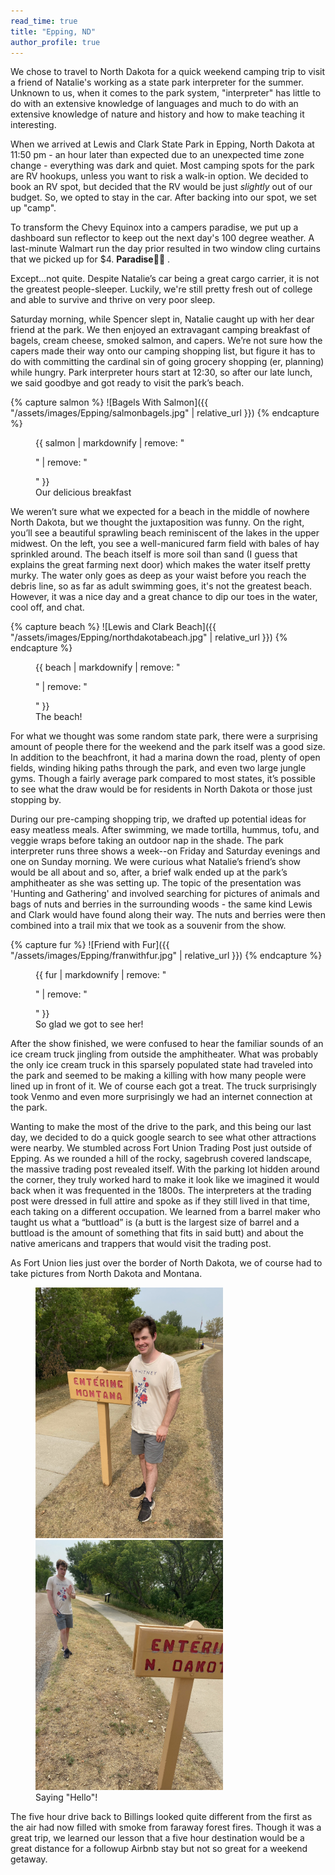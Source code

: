 ```yaml
---
read_time: true
title: "Epping, ND"
author_profile: true
---
```


We chose to travel to North Dakota for a quick weekend camping trip to visit a friend of Natalie's working as a state park interpreter for the summer. Unknown to us, when it comes to the park system, "interpreter" has little to do with an extensive knowledge of languages and much to do with an extensive knowledge of nature and history and how to make teaching it interesting.

When we arrived at Lewis and Clark State Park in Epping, North Dakota at 11:50 pm - an hour later than expected due to an unexpected time zone change - everything was dark and quiet. Most camping spots for the park are RV hookups, unless you want to risk a walk-in option. We decided to book an RV spot, but decided that the RV would be just _slightly_ out of our budget. So, we opted to stay in the car. After backing into our spot, we set up "camp".

To transform the Chevy Equinox into a campers paradise, we put up a dashboard sun reflector to keep out the next day's 100 degree weather. A last-minute Walmart run the day prior resulted in two window cling curtains that we picked up for $4. **Paradise**🌴🌞 .

Except...not quite. Despite Natalie’s car being a great cargo carrier, it is not the greatest people-sleeper. Luckily, we're still pretty fresh out of college and able to survive and thrive on very poor sleep.

Saturday morning, while Spencer slept in, Natalie caught up with her dear friend at the park. We then enjoyed an extravagant camping breakfast of bagels, cream cheese, smoked salmon, and capers. We’re not sure how the capers made their way onto our camping shopping list, but figure it has to do with committing the cardinal sin of going grocery shopping (er, planning) while hungry. Park interpreter hours start at 12:30, so after our late lunch, we said goodbye and got ready to visit the park’s beach.

{% capture salmon %}
![Bagels With Salmon]({{ "/assets/images/Epping/salmonbagels.jpg" | relative_url }})
{% endcapture %}

<figure class="align-center" style="width: 300px">
  {{ salmon | markdownify | remove: "<p>" | remove: "</p>" }}
  <figcaption class="fig-caption">Our delicious breakfast</figcaption>
</figure>


We weren’t sure what we expected for a beach in the middle of nowhere North Dakota, but we thought the juxtaposition was funny. On the right, you’ll see a beautiful sprawling beach reminiscent of the lakes in the upper midwest. On the left, you see a well-manicured farm field with bales of hay sprinkled around. The beach itself is more soil than sand (I guess that explains the great farming next door) which makes the water itself pretty murky. The water only goes as deep as your waist before you reach the debris line, so as far as adult swimming goes, it's not the greatest beach. However, it was a nice day and a great chance to dip our toes in the water, cool off, and chat.

{% capture beach %}
![Lewis and Clark Beach]({{ "/assets/images/Epping/northdakotabeach.jpg" | relative_url }})
{% endcapture %}

<figure class="align-center" style="width: 300px">
  {{ beach | markdownify | remove: "<p>" | remove: "</p>" }}
  <figcaption class="fig-caption">The beach!</figcaption>
</figure>

For what we thought was some random state park, there were a surprising amount of people there for the weekend and the park itself was a good size. In addition to the beachfront, it had a marina down the road, plenty of open fields, winding hiking paths through the park, and even two large jungle gyms. Though a fairly average park compared to most states, it’s possible to see what the draw would be for residents in North Dakota or those just stopping by.

During our pre-camping shopping trip, we drafted up potential ideas for easy meatless meals. After swimming, we made tortilla, hummus, tofu, and veggie wraps before taking an outdoor nap in the shade. The park interpreter runs three shows a week--on Friday and Saturday evenings and one on Sunday morning. We were curious what Natalie’s friend’s show would be all about and so, after, a brief walk ended up at the park’s amphitheater as she was setting up. The topic of the presentation was 'Hunting and Gathering' and involved searching for pictures of animals and bags of nuts and berries in the surrounding woods - the same kind Lewis and Clark would have found along their way. The nuts and berries were then combined into a trail mix that we took as a souvenir from the show.

{% capture fur %}
![Friend with Fur]({{ "/assets/images/Epping/franwithfur.jpg" | relative_url }})
{% endcapture %}

<figure class="align-center" style="width: 300px">
  {{ fur | markdownify | remove: "<p>" | remove: "</p>" }}
  <figcaption class="fig-caption">So glad we got to see her!</figcaption>
</figure>

After the show finished, we were confused to hear the familiar sounds of an ice cream truck jingling from outside the amphitheater. What was probably the only ice cream truck in this sparsely populated state had traveled into the park and seemed to be making a killing with how many people were lined up in front of it. We of course each got a treat. The truck surprisingly took Venmo and even more surprisingly we had an internet connection at the park.

Wanting to make the most of the drive to the park, and this being our last day, we decided to do a quick google search to see what other attractions were nearby. We stumbled across Fort Union Trading Post just outside of Epping. As we rounded a hill of the rocky, sagebrush covered landscape, the massive trading post revealed itself. With the parking lot hidden around the corner, they truly worked hard to make it look like we imagined it would back when it was frequented in the 1800s. The interpreters at the trading post were dressed in full attire and spoke as if they still lived in that time, each taking on a different occupation. We learned from a barrel maker who taught us what a “buttload” is (a butt is the largest size of barrel and a buttload is the amount of something that fits in said butt) and about the native americans and trappers that would visit the trading post.

As Fort Union lies just over the border of North Dakota, we of course had to take pictures from North Dakota and Montana.

<figure class="half align-center" style="width: 300px">
    <a href="/assets/images/Epping/enteringmontana.jpg"><img src="/assets/images/Epping/enteringmontana.jpg" alt="Spencer in Montana"></a>
    <a href="/assets/images/Epping/enternorthdakota.jpg"><img src="/assets/images/Epping/enternorthdakota.jpg" alt="Spencer in North Dakota"></a>
     <figcaption class="fig-caption">Saying "Hello"!</figcaption>
</figure>

The five hour drive back to Billings looked quite different from the first as the air had now filled with smoke from faraway forest fires. Though it was a great trip, we learned our lesson that a five hour destination would be a great distance for a followup Airbnb stay but not so great for a weekend getaway.